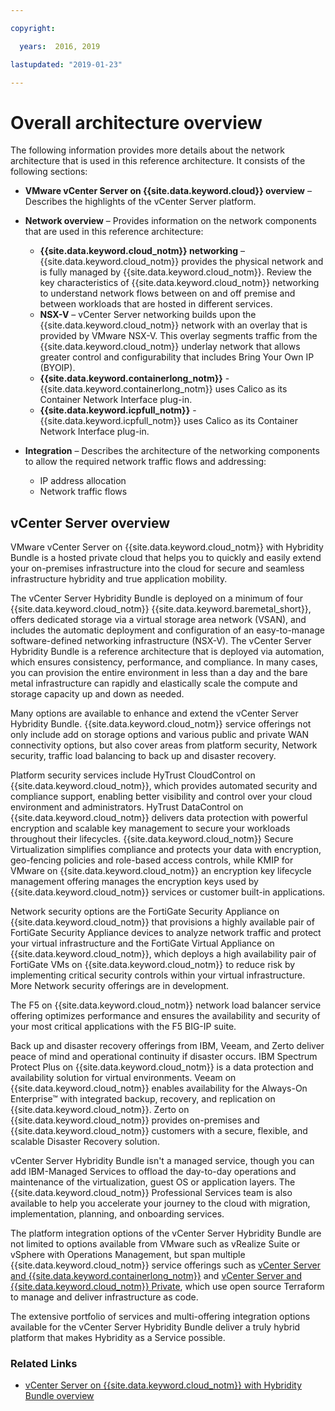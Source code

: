 ```yaml
---

copyright:

  years:  2016, 2019

lastupdated: "2019-01-23"

---
```


# Overall architecture overview

The following information provides more details about the network architecture that is used in this reference architecture. It consists of the following sections:
* **VMware vCenter Server on {{site.data.keyword.cloud}} overview** – Describes the highlights of the vCenter Server platform.
* **Network overview** – Provides information on the network components that are used in this reference architecture:
  - **{{site.data.keyword.cloud_notm}} networking** – {{site.data.keyword.cloud_notm}} provides the physical network and is fully managed by {{site.data.keyword.cloud_notm}}. Review the key characteristics of {{site.data.keyword.cloud_notm}} networking to understand network flows between on and off premise and between workloads that are hosted in different services.
  - **NSX-V** – vCenter Server networking builds upon the {{site.data.keyword.cloud_notm}} network with an overlay that is provided by VMware NSX-V. This overlay segments traffic from the {{site.data.keyword.cloud_notm}} underlay network that allows greater control and configurability that includes Bring Your Own IP (BYOIP).
  - **{{site.data.keyword.containerlong_notm}}** - {{site.data.keyword.containerlong_notm}} uses Calico as its Container Network Interface plug-in.
  - **{{site.data.keyword.icpfull_notm}}** - {{site.data.keyword.icpfull_notm}} uses Calico as its Container Network Interface plug-in.

* **Integration** – Describes the architecture of the networking components to allow the required network traffic flows and addressing:
  - IP address allocation
  - Network traffic flows

## vCenter Server overview

VMware vCenter Server on {{site.data.keyword.cloud_notm}} with Hybridity Bundle is a hosted private cloud that helps you to quickly and easily extend your on-premises infrastructure into the cloud for secure and seamless infrastructure hybridity and true application mobility.

The vCenter Server Hybridity Bundle is deployed on a minimum of four {{site.data.keyword.cloud_notm}} {{site.data.keyword.baremetal_short}}, offers dedicated storage via a virtual storage area network (VSAN), and includes the automatic deployment and configuration of an easy-to-manage software-defined networking infrastructure (NSX-V). The vCenter Server Hybridity Bundle is a reference architecture that is deployed via automation, which ensures consistency, performance, and compliance. In many cases, you can provision the entire environment in less than a day and the bare metal infrastructure can rapidly and elastically scale the compute and storage capacity up and down as needed.

Many options are available to enhance and extend the vCenter Server Hybridity Bundle. {{site.data.keyword.cloud_notm}} service offerings not only include add on storage options and various public and private WAN connectivity options, but also cover areas from platform security, Network security, traffic load balancing to back up and disaster recovery.

Platform security services include HyTrust CloudControl on {{site.data.keyword.cloud_notm}}, which provides automated security and compliance support, enabling better visibility and control over your cloud environment and administrators. HyTrust DataControl on {{site.data.keyword.cloud_notm}} delivers data protection with powerful encryption and scalable key management to secure your workloads throughout their lifecycles. {{site.data.keyword.cloud_notm}} Secure Virtualization simplifies compliance and protects your data with encryption, geo-fencing policies and role-based access controls, while KMIP for VMware on {{site.data.keyword.cloud_notm}} an encryption key lifecycle management offering manages the encryption keys used by {{site.data.keyword.cloud_notm}} services or customer built-in applications.

Network security options are the FortiGate Security Appliance on {{site.data.keyword.cloud_notm}} that provisions a highly available pair of FortiGate Security Appliance devices to analyze network traffic and protect your virtual infrastructure and the FortiGate Virtual Appliance on {{site.data.keyword.cloud_notm}}, which deploys a high availability pair of FortiGate VMs on {{site.data.keyword.cloud_notm}} to reduce risk by implementing critical security controls within your virtual infrastructure. More Network security offerings are in development.

The F5 on {{site.data.keyword.cloud_notm}} network load balancer service offering optimizes performance and ensures the availability and security of your most critical applications with the F5 BIG-IP suite.

Back up and disaster recovery offerings from IBM, Veeam, and Zerto deliver peace of mind and operational continuity if disaster occurs. IBM Spectrum Protect Plus on {{site.data.keyword.cloud_notm}} is a data protection and availability solution for virtual environments. Veeam on {{site.data.keyword.cloud_notm}} enables availability for the Always-On Enterprise™ with integrated backup, recovery, and replication on {{site.data.keyword.cloud_notm}}. Zerto on {{site.data.keyword.cloud_notm}} provides on-premises and {{site.data.keyword.cloud_notm}} customers with a secure, flexible, and scalable Disaster Recovery solution.

vCenter Server Hybridity Bundle isn't a managed service, though you can add IBM-Managed Services to offload the day-to-day operations and maintenance of the virtualization, guest OS or application layers. The {{site.data.keyword.cloud_notm}} Professional Services team is also available to help you accelerate your journey to the cloud with migration, implementation, planning, and onboarding services.

The platform integration options of the vCenter Server Hybridity Bundle are not limited to options available from VMware such as vRealize Suite or vSphere with Operations Management, but span multiple {{site.data.keyword.cloud_notm}} service offerings such as [vCenter Server and {{site.data.keyword.containerlong_notm}}](/docs/services/vmwaresolutions/archiref/vcsiks?topic=vmware-solutions-vcenter-server-and-ibm-cloud-kubernetes-service-introduction) and [vCenter Server and {{site.data.keyword.cloud_notm}} Private](/docs/services/vmwaresolutions/archiref/vcsicp?topic=vmware-solutions-vmware-vcenter-server-on-ibm-cloud-and-ibm-cloud-private-introduction), which use open source Terraform to manage and deliver infrastructure as code.

The extensive portfolio of services and multi-offering integration options available for the vCenter Server Hybridity Bundle deliver a truly hybrid platform that makes Hybridity as a Service possible.

### Related Links

* [vCenter Server on {{site.data.keyword.cloud_notm}} with Hybridity Bundle overview](/docs/services/vmwaresolutions/archiref/vcs?topic=vmware-solutions-vcenter-server-on-ibm-cloud-with-hybridity-bundle-overview)
